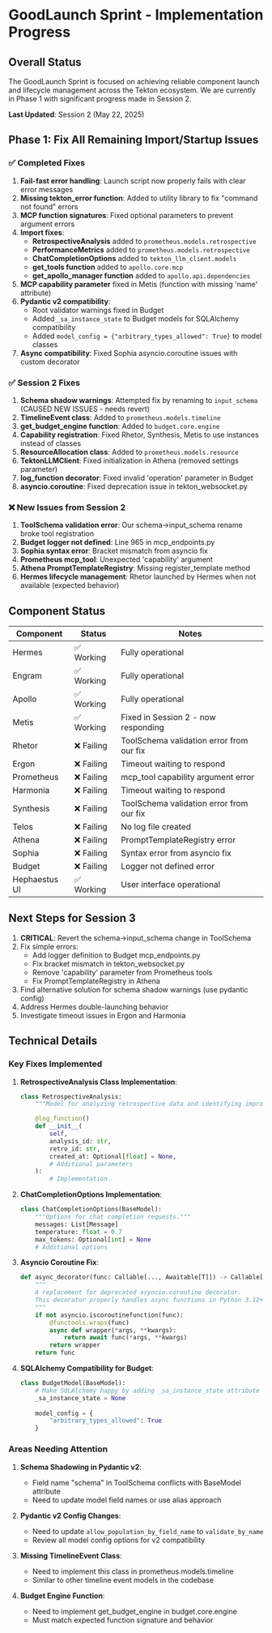 # GoodLaunch Sprint - Implementation Progress

## Overall Status

The GoodLaunch Sprint is focused on achieving reliable component launch and lifecycle management across the Tekton ecosystem. We are currently in Phase 1 with significant progress made in Session 2.

**Last Updated**: Session 2 (May 22, 2025)

## Phase 1: Fix All Remaining Import/Startup Issues

### ✅ Completed Fixes

1. **Fail-fast error handling**: Launch script now properly fails with clear error messages
2. **Missing tekton_error function**: Added to utility library to fix "command not found" errors
3. **MCP function signatures**: Fixed optional parameters to prevent argument errors
4. **Import fixes**:
   - **RetrospectiveAnalysis** added to `prometheus.models.retrospective`
   - **PerformanceMetrics** added to `prometheus.models.retrospective`
   - **ChatCompletionOptions** added to `tekton_llm_client.models`
   - **get_tools function** added to `apollo.core.mcp`
   - **get_apollo_manager function** added to `apollo.api.dependencies`
5. **MCP capability parameter** fixed in Metis (function with missing 'name' attribute)
6. **Pydantic v2 compatibility**:
   - Root validator warnings fixed in Budget
   - Added `_sa_instance_state` to Budget models for SQLAlchemy compatibility
   - Added `model_config = {"arbitrary_types_allowed": True}` to model classes
7. **Async compatibility**: Fixed Sophia asyncio.coroutine issues with custom decorator

### ✅ Session 2 Fixes

1. **Schema shadow warnings**: Attempted fix by renaming to `input_schema` (CAUSED NEW ISSUES - needs revert)
2. **TimelineEvent class**: Added to `prometheus.models.timeline`
3. **get_budget_engine function**: Added to `budget.core.engine`
4. **Capability registration**: Fixed Rhetor, Synthesis, Metis to use instances instead of classes
5. **ResourceAllocation class**: Added to `prometheus.models.resource`
6. **TektonLLMClient**: Fixed initialization in Athena (removed settings parameter)
7. **log_function decorator**: Fixed invalid 'operation' parameter in Budget
8. **asyncio.coroutine**: Fixed deprecation issue in tekton_websocket.py

### ❌ New Issues from Session 2

1. **ToolSchema validation error**: Our schema→input_schema rename broke tool registration
2. **Budget logger not defined**: Line 965 in mcp_endpoints.py
3. **Sophia syntax error**: Bracket mismatch from asyncio fix
4. **Prometheus mcp_tool**: Unexpected 'capability' argument
5. **Athena PromptTemplateRegistry**: Missing register_template method
6. **Hermes lifecycle management**: Rhetor launched by Hermes when not available (expected behavior)

## Component Status

| Component     | Status        | Notes                                          |
|---------------|---------------|------------------------------------------------|
| Hermes        | ✅ Working    | Fully operational                              |
| Engram        | ✅ Working    | Fully operational                              |
| Apollo        | ✅ Working    | Fully operational                              |
| Metis         | ✅ Working    | Fixed in Session 2 - now responding            |
| Rhetor        | ❌ Failing    | ToolSchema validation error from our fix       |
| Ergon         | ❌ Failing    | Timeout waiting to respond                     |
| Prometheus    | ❌ Failing    | mcp_tool capability argument error             |
| Harmonia      | ❌ Failing    | Timeout waiting to respond                     |
| Synthesis     | ❌ Failing    | ToolSchema validation error from our fix       |
| Telos         | ❌ Failing    | No log file created                            |
| Athena        | ❌ Failing    | PromptTemplateRegistry error                   |
| Sophia        | ❌ Failing    | Syntax error from asyncio fix                  |
| Budget        | ❌ Failing    | Logger not defined error                       |
| Hephaestus UI | ✅ Working    | User interface operational                     |

## Next Steps for Session 3

1. **CRITICAL**: Revert the schema→input_schema change in ToolSchema
2. Fix simple errors:
   - Add logger definition to Budget mcp_endpoints.py
   - Fix bracket mismatch in tekton_websocket.py
   - Remove 'capability' parameter from Prometheus tools
   - Fix PromptTemplateRegistry in Athena
3. Find alternative solution for schema shadow warnings (use pydantic config)
4. Address Hermes double-launching behavior
5. Investigate timeout issues in Ergon and Harmonia

## Technical Details

### Key Fixes Implemented

1. **RetrospectiveAnalysis Class Implementation**:
   ```python
   class RetrospectiveAnalysis:
       """Model for analyzing retrospective data and identifying improvements."""

       @log_function()
       def __init__(
           self,
           analysis_id: str,
           retro_id: str,
           created_at: Optional[float] = None,
           # Additional parameters
       ):
           # Implementation
   ```

2. **ChatCompletionOptions Implementation**:
   ```python
   class ChatCompletionOptions(BaseModel):
       """Options for chat completion requests."""
       messages: List[Message]
       temperature: float = 0.7
       max_tokens: Optional[int] = None
       # Additional options
   ```

3. **Asyncio Coroutine Fix**:
   ```python
   def async_decorator(func: Callable[..., Awaitable[T]]) -> Callable[..., Awaitable[T]]:
       """
       A replacement for deprecated asyncio.coroutine decorator.
       This decorator properly handles async functions in Python 3.12+.
       """
       if not asyncio.iscoroutinefunction(func):
           @functools.wraps(func)
           async def wrapper(*args, **kwargs):
               return await func(*args, **kwargs)
           return wrapper
       return func
   ```

4. **SQLAlchemy Compatibility for Budget**:
   ```python
   class BudgetModel(BaseModel):
       # Make SQLAlchemy happy by adding _sa_instance_state attribute
       _sa_instance_state = None
       
       model_config = {
           "arbitrary_types_allowed": True
       }
   ```

### Areas Needing Attention

1. **Schema Shadowing in Pydantic v2**:
   - Field name "schema" in ToolSchema conflicts with BaseModel attribute
   - Need to update model field names or use alias approach

2. **Pydantic v2 Config Changes**:
   - Need to update `allow_population_by_field_name` to `validate_by_name`
   - Review all model config options for v2 compatibility

3. **Missing TimelineEvent Class**:
   - Need to implement this class in prometheus.models.timeline
   - Similar to other timeline event models in the codebase

4. **Budget Engine Function**:
   - Need to implement get_budget_engine in budget.core.engine
   - Must match expected function signature and behavior